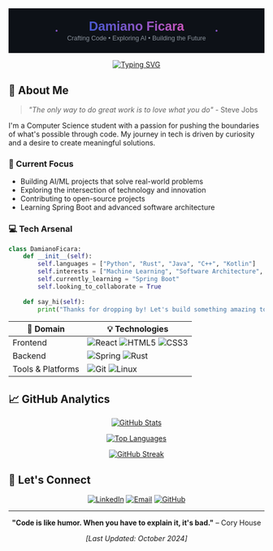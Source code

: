 <div align="center">
  
<svg viewBox="0 0 800 140" xmlns="http://www.w3.org/2000/svg">
  <!-- Background -->
  <rect width="800" height="140" fill="#0d1117"/>
  
  <!-- Animated gradient -->
  <defs>
    <linearGradient id="gradient" x1="0%" y1="0%" x2="100%" y2="0%">
      <stop offset="0%" style="stop-color:#4158D0;">
        <animate attributeName="stop-color" 
          values="#4158D0;#C850C0;#FFCC70;#4158D0"
          dur="4s" repeatCount="indefinite"/>
      </stop>
      <stop offset="100%" style="stop-color:#C850C0;">
        <animate attributeName="stop-color"
          values="#C850C0;#FFCC70;#4158D0;#C850C0"
          dur="4s" repeatCount="indefinite"/>
      </stop>
    </linearGradient>
  </defs>

  <!-- Main text -->
  <text x="400" y="70" font-family="Arial, sans-serif" font-size="40" font-weight="bold" fill="url(#gradient)" text-anchor="middle">
    Damiano Ficara
  </text>
  
  <!-- Subtitle -->
  <text x="400" y="100" font-family="Arial, sans-serif" font-size="20" fill="#8b949e" text-anchor="middle">
    Crafting Code • Exploring AI • Building the Future
  </text>

  <!-- Decorative elements -->
  <circle cx="150" cy="70" r="3" fill="url(#gradient)">
    <animate attributeName="r" values="3;5;3" dur="2s" repeatCount="indefinite"/>
  </circle>
  <circle cx="650" cy="70" r="3" fill="url(#gradient)">
    <animate attributeName="r" values="3;5;3" dur="2s" repeatCount="indefinite"/>
  </circle>
</svg>

[![Typing SVG](https://readme-typing-svg.herokuapp.com?font=JetBrains+Mono&size=24&duration=4000&pause=1000&color=4158D0&center=true&vCenter=true&width=435&lines=Computer+Science+Student;Machine+Learning+Explorer;Problem+Solver;Innovation+Enthusiast)](https://git.io/typing-svg)

</div>

## 🚀 About Me

> *"The only way to do great work is to love what you do"* - Steve Jobs

I'm a Computer Science student with a passion for pushing the boundaries of what's possible through code. My journey in tech is driven by curiosity and a desire to create meaningful solutions.

### 🎯 Current Focus
- Building AI/ML projects that solve real-world problems
- Exploring the intersection of technology and innovation
- Contributing to open-source projects
- Learning Spring Boot and advanced software architecture

### 💻 Tech Arsenal

```python
class DamianoFicara:
    def __init__(self):
        self.languages = ["Python", "Rust", "Java", "C++", "Kotlin"]
        self.interests = ["Machine Learning", "Software Architecture", "Open Source"]
        self.currently_learning = "Spring Boot"
        self.looking_to_collaborate = True
    
    def say_hi(self):
        print("Thanks for dropping by! Let's build something amazing together.")
```

<div align="center">

| 🔭 Domain | 💡 Technologies |
|-----------|----------------|
| Frontend | ![React](https://img.shields.io/badge/React-20232A?style=flat&logo=react&logoColor=61DAFB) ![HTML5](https://img.shields.io/badge/HTML5-E34F26?style=flat&logo=html5&logoColor=white) ![CSS3](https://img.shields.io/badge/CSS3-1572B6?style=flat&logo=css3&logoColor=white) |
| Backend | ![Spring](https://img.shields.io/badge/Spring-6DB33F?style=flat&logo=spring&logoColor=white) ![Rust](https://img.shields.io/badge/Rust-000000?style=flat&logo=rust&logoColor=white) |
| Tools & Platforms | ![Git](https://img.shields.io/badge/Git-F05032?style=flat&logo=git&logoColor=white) ![Linux](https://img.shields.io/badge/Linux-FCC624?style=flat&logo=linux&logoColor=black) |

</div>

## 📈 GitHub Analytics

<div align="center">
  
[![GitHub Stats](https://github-readme-stats.vercel.app/api?username=dami013&show_icons=true&theme=tokyonight&hide_border=true&bg_color=0d1117&title_color=4158D0&icon_color=C850C0)](https://github.com/dami013)

[![Top Languages](https://github-readme-stats.vercel.app/api/top-langs/?username=dami013&layout=compact&theme=tokyonight&hide_border=true&bg_color=0d1117&title_color=4158D0)](https://github.com/dami013)

[![GitHub Streak](https://github-readme-streak-stats.herokuapp.com?user=dami013&theme=tokyonight&hide_border=true&background=0d1117&stroke=4158D0&ring=C850C0&fire=FFCC70)](https://github.com/dami013)

</div>

## 🤝 Let's Connect

<div align="center">

[![LinkedIn](https://img.shields.io/badge/LinkedIn-0077B5?style=for-the-badge&logo=linkedin&logoColor=white)](https://www.linkedin.com/in/damiano-ficara-5ba1351b2/)
[![Email](https://img.shields.io/badge/Email-D14836?style=for-the-badge&logo=gmail&logoColor=white)](mailto:damianoficara@gmail.com)
[![GitHub](https://img.shields.io/badge/GitHub-100000?style=for-the-badge&logo=github&logoColor=white)](https://github.com/dami013)

</div>

---

<div align="center">
  
**"Code is like humor. When you have to explain it, it's bad."** – Cory House

*[Last Updated: October 2024]*

</div>

